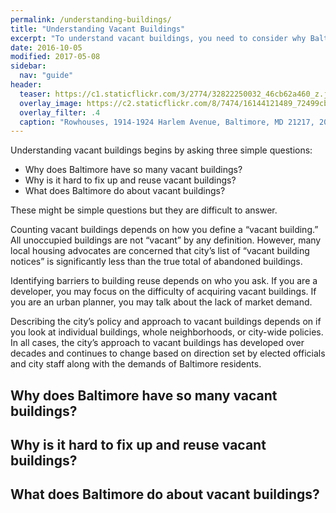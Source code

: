 ```yaml
---
permalink: /understanding-buildings/
title: "Understanding Vacant Buildings"
excerpt: "To understand vacant buildings, you need to consider why Baltimore has so many vacant buildings, why it is difficult to fix up and reuse vacant buildings, and what Baltimore does about vacant buildings."
date: 2016-10-05
modified: 2017-05-08
sidebar:
  nav: "guide"
header:
  teaser: https://c1.staticflickr.com/3/2774/32822250032_46cb62a460_z.jpg
  overlay_image: https://c2.staticflickr.com/8/7474/16144121489_72499cb103_h.jpg
  overlay_filter: .4
  caption: "Rowhouses, 1914-1924 Harlem Avenue, Baltimore, MD 21217, 2014 August 5. Photo by Eli Pousson, [Baltimore Heritage](https://www.flickr.com/photos/baltimoreheritage/16144121489/) ([CC 0](https://creativecommons.org/licenses/publicdomain/))."
---
```


Understanding vacant buildings begins by asking three simple questions:

- Why does Baltimore have so many vacant buildings?
- Why is it hard to fix up and reuse vacant buildings?
- What does Baltimore do about vacant buildings?

These might be simple questions but they are difficult to answer.

Counting vacant buildings depends on how you define a “vacant building.” All unoccupied buildings are not “vacant” by any definition. However, many local housing advocates are concerned that city’s list of “vacant building notices” is significantly less than the true total of abandoned buildings. 

Identifying barriers to building reuse depends on who you ask. If you are a developer, you may focus on the difficulty of acquiring vacant buildings. If you are an urban planner, you may talk about the lack of market demand.

Describing the city’s policy and approach to vacant buildings depends on if you look at individual buildings, whole neighborhoods, or city-wide policies. In all cases, the city’s approach to vacant buildings has developed over decades and continues to change based on direction set by elected officials and city staff along with the demands of Baltimore residents.


## Why does Baltimore have so many vacant buildings?

## Why is it hard to fix up and reuse vacant buildings?

## What does Baltimore do about vacant buildings?

